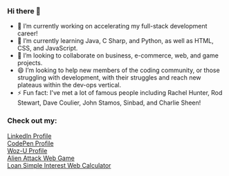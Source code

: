 ### Hi there 👋

- 🔭 I’m currently working on accelerating my full-stack development career!
- 🌱 I’m currently learning Java, C Sharp, and Python, as well as HTML, CSS, and JavaScript.
- 👯 I’m looking to collaborate on business, e-commerce, web, and game projects.
- 😄 I’m looking to help new members of the coding community, or those struggling with development, with their struggles and reach new plateaus within the dev-ops vertical.
- ⚡ Fun fact: I've met a lot of famous people including Rachel Hunter, Rod Stewart, Dave Coulier, John Stamos, Sinbad, and Charlie Sheen!

### Check out my: <br/>
[LinkedIn Profile](https://www.linkedin.com/in/robertemarchetti/) <br/>
[CodePen Profile](https://codepen.io/Handl3IT) <br/>
[Woz-U Profile](https://apprenticenow.exeterlms.com/user/cOd3r-Handl3IT) <br/>
[Alien Attack Web Game](https://ephemeral-donut-4b94a5.netlify.app/) <br/>
[Loan Simple Interest Web Calculator](https://cod3r-handl3it.github.io/vftvk-Simple-Interest-Calculator/) <br/>

<!--
**cOd3r-Handl3IT/cOd3r-Handl3IT** is a ✨ _special_ ✨ repository because its `README.md` (this file) appears on your GitHub profile.

Here are some ideas to get you started:

- 🔭 I’m currently working on ...
- 🌱 I’m currently learning ...
- 👯 I’m looking to collaborate on ...
- 🤔 I’m looking for help with ...
- 💬 Ask me about ...
- 📫 How to reach me: ...
- 😄 Pronouns: ...
- ⚡ Fun fact: ...
-->
